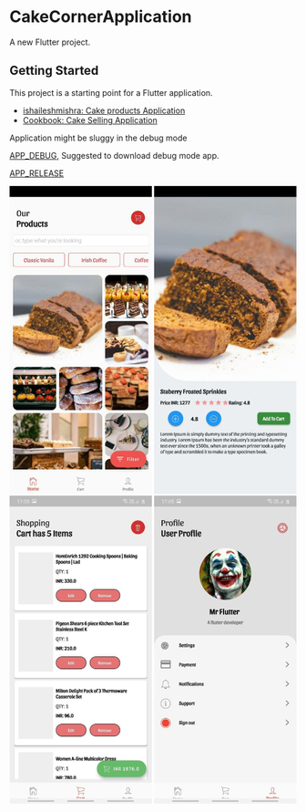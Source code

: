 # CakeCornerApplication

A new Flutter project.

## Getting Started

This project is a starting point for a Flutter application.

- [ishaileshmishra: Cake products Application](https://flutter.dev/docs/get-started/codelab)
- [Cookbook: Cake Selling Application](https://flutter.dev/docs/cookbook)

Application might be sluggy in the debug mode

[APP_DEBUG](https://github.com/ishaileshmishra/cake-app/blob/master/assets/app-debug.apk?raw=true), Suggested to download debug mode app.


[APP_RELEASE](https://github.com/ishaileshmishra/cake-app/blob/master/assets/app-release.apk?raw=true)


<img src="assets/screens/file1.jpg" width="250" height="540"> <img src="assets/screens/file2.jpg" width="250" height="540"> <img src="assets/screens/file3.jpg" width="250" height="540"> <img src="assets/screens/file4.jpg" width="250" height="540">